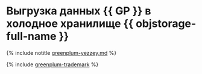 # Выгрузка данных {{ GP }} в холодное хранилище {{ objstorage-full-name }}

{% include notitle [greenplum-yezzey.md](../../_tutorials/dataplatform/mgp/greenplum-yezzey.md) %}

{% include [greenplum-trademark](../../_includes/mdb/mgp/trademark.md) %}
